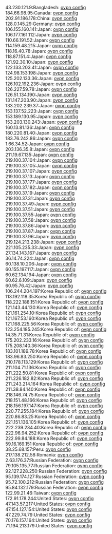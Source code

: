43.230.121.9:Bangladesh: [ovpn config](vpn/43_230_121_9.ovpn)  
184.66.98.95:Canada: [ovpn config](vpn/184_66_98_95.ovpn)  
202.91.186.178:China: [ovpn config](vpn/202_91_186_178.ovpn)  
128.0.145.29:Germany: [ovpn config](vpn/128_0_145_29.ovpn)  
106.155.160.141:Japan: [ovpn config](vpn/106_155_160_141.ovpn)  
106.177.161.112:Japan: [ovpn config](vpn/106_177_161_112.ovpn)  
110.66.191.52:Japan: [ovpn config](vpn/110_66_191_52.ovpn)  
114.159.48.215:Japan: [ovpn config](vpn/114_159_48_215.ovpn)  
118.16.40.78:Japan: [ovpn config](vpn/118_16_40_78.ovpn)  
118.87.151.4:Japan: [ovpn config](vpn/118_87_151_4.ovpn)  
121.92.30.10:Japan: [ovpn config](vpn/121_92_30_10.ovpn)  
122.133.203.41:Japan: [ovpn config](vpn/122_133_203_41.ovpn)  
124.98.153.198:Japan: [ovpn config](vpn/124_98_153_198.ovpn)  
125.202.133.36:Japan: [ovpn config](vpn/125_202_133_36.ovpn)  
126.102.192.236:Japan: [ovpn config](vpn/126_102_192_236.ovpn)  
126.227.59.78:Japan: [ovpn config](vpn/126_227_59_78.ovpn)  
126.51.134.190:Japan: [ovpn config](vpn/126_51_134_190.ovpn)  
131.147.203.90:Japan: [ovpn config](vpn/131_147_203_90.ovpn)  
133.202.239.37:Japan: [ovpn config](vpn/133_202_239_37.ovpn)  
153.137.52.223:Japan: [ovpn config](vpn/153_137_52_223.ovpn)  
153.189.130.95:Japan: [ovpn config](vpn/153_189_130_95.ovpn)  
153.203.130.243:Japan: [ovpn config](vpn/153_203_130_243.ovpn)  
160.13.81.136:Japan: [ovpn config](vpn/160_13_81_136.ovpn)  
180.220.81.40:Japan: [ovpn config](vpn/180_220_81_40.ovpn)  
183.76.242.86:Japan: [ovpn config](vpn/183_76_242_86.ovpn)  
1.66.34.52:Japan: [ovpn config](vpn/1_66_34_52.ovpn)  
203.136.35.8:Japan: [ovpn config](vpn/203_136_35_8.ovpn)  
211.19.67.135:Japan: [ovpn config](vpn/211_19_67_135.ovpn)  
219.100.37.104:Japan: [ovpn config](vpn/219_100_37_104.ovpn)  
219.100.37.105:Japan: [ovpn config](vpn/219_100_37_105.ovpn)  
219.100.37.107:Japan: [ovpn config](vpn/219_100_37_107.ovpn)  
219.100.37.13:Japan: [ovpn config](vpn/219_100_37_13.ovpn)  
219.100.37.177:Japan: [ovpn config](vpn/219_100_37_177.ovpn)  
219.100.37.182:Japan: [ovpn config](vpn/219_100_37_182.ovpn)  
219.100.37.19:Japan: [ovpn config](vpn/219_100_37_19.ovpn)  
219.100.37.31:Japan: [ovpn config](vpn/219_100_37_31.ovpn)  
219.100.37.49:Japan: [ovpn config](vpn/219_100_37_49.ovpn)  
219.100.37.51:Japan: [ovpn config](vpn/219_100_37_51.ovpn)  
219.100.37.55:Japan: [ovpn config](vpn/219_100_37_55.ovpn)  
219.100.37.58:Japan: [ovpn config](vpn/219_100_37_58.ovpn)  
219.100.37.86:Japan: [ovpn config](vpn/219_100_37_86.ovpn)  
219.100.37.87:Japan: [ovpn config](vpn/219_100_37_87.ovpn)  
219.100.37.96:Japan: [ovpn config](vpn/219_100_37_96.ovpn)  
219.124.213.238:Japan: [ovpn config](vpn/219_124_213_238.ovpn)  
221.105.235.33:Japan: [ovpn config](vpn/221_105_235_33.ovpn)  
27.134.143.167:Japan: [ovpn config](vpn/27_134_143_167.ovpn)  
36.14.74.224:Japan: [ovpn config](vpn/36_14_74_224.ovpn)  
60.138.10.206:Japan: [ovpn config](vpn/60_138_10_206.ovpn)  
60.155.197.117:Japan: [ovpn config](vpn/60_155_197_117.ovpn)  
60.62.134.194:Japan: [ovpn config](vpn/60_62_134_194.ovpn)  
60.62.6.109:Japan: [ovpn config](vpn/60_62_6_109.ovpn)  
60.95.76.42:Japan: [ovpn config](vpn/60_95_76_42.ovpn)  
106.244.204.197:Korea Republic of: [ovpn config](vpn/106_244_204_197.ovpn)  
113.192.118.35:Korea Republic of: [ovpn config](vpn/113_192_118_35.ovpn)  
118.222.188.151:Korea Republic of: [ovpn config](vpn/118_222_188_151.ovpn)  
121.143.44.130:Korea Republic of: [ovpn config](vpn/121_143_44_130.ovpn)  
121.161.254.10:Korea Republic of: [ovpn config](vpn/121_161_254_10.ovpn)  
121.167.53.160:Korea Republic of: [ovpn config](vpn/121_167_53_160.ovpn)  
121.168.225.56:Korea Republic of: [ovpn config](vpn/121_168_225_56.ovpn)  
123.254.185.245:Korea Republic of: [ovpn config](vpn/123_254_185_245.ovpn)  
14.35.71.31:Korea Republic of: [ovpn config](vpn/14_35_71_31.ovpn)  
175.202.233.16:Korea Republic of: [ovpn config](vpn/175_202_233_16.ovpn)  
175.208.140.36:Korea Republic of: [ovpn config](vpn/175_208_140_36.ovpn)  
183.101.189.78:Korea Republic of: [ovpn config](vpn/183_101_189_78.ovpn)  
183.96.83.250:Korea Republic of: [ovpn config](vpn/183_96_83_250.ovpn)  
210.178.113.129:Korea Republic of: [ovpn config](vpn/210_178_113_129.ovpn)  
211.104.71.136:Korea Republic of: [ovpn config](vpn/211_104_71_136.ovpn)  
211.222.50.81:Korea Republic of: [ovpn config](vpn/211_222_50_81.ovpn)  
211.226.182.82:Korea Republic of: [ovpn config](vpn/211_226_182_82.ovpn)  
211.243.214.164:Korea Republic of: [ovpn config](vpn/211_243_214_164.ovpn)  
211.38.84.140:Korea Republic of: [ovpn config](vpn/211_38_84_140.ovpn)  
218.146.74.75:Korea Republic of: [ovpn config](vpn/218_146_74_75.ovpn)  
218.151.48.166:Korea Republic of: [ovpn config](vpn/218_151_48_166.ovpn)  
218.156.197.147:Korea Republic of: [ovpn config](vpn/218_156_197_147.ovpn)  
220.77.255.184:Korea Republic of: [ovpn config](vpn/220_77_255_184.ovpn)  
220.86.83.25:Korea Republic of: [ovpn config](vpn/220_86_83_25.ovpn)  
221.151.136.105:Korea Republic of: [ovpn config](vpn/221_151_136_105.ovpn)  
222.239.234.40:Korea Republic of: [ovpn config](vpn/222_239_234_40.ovpn)  
222.96.94.252:Korea Republic of: [ovpn config](vpn/222_96_94_252.ovpn)  
222.99.84.188:Korea Republic of: [ovpn config](vpn/222_99_84_188.ovpn)  
59.16.169.151:Korea Republic of: [ovpn config](vpn/59_16_169_151.ovpn)  
38.25.68.157:Peru: [ovpn config](vpn/38_25_68_157.ovpn)  
217.138.212.58:Romania: [ovpn config](vpn/217_138_212_58.ovpn)  
2.63.176.37:Russian Federation: [ovpn config](vpn/2_63_176_37.ovpn)  
79.105.135.77:Russian Federation: [ovpn config](vpn/79_105_135_77.ovpn)  
92.127.228.250:Russian Federation: [ovpn config](vpn/92_127_228_250.ovpn)  
95.139.174.127:Russian Federation: [ovpn config](vpn/95_139_174_127.ovpn)  
95.72.100.212:Russian Federation: [ovpn config](vpn/95_72_100_212.ovpn)  
95.84.132.179:Russian Federation: [ovpn config](vpn/95_84_132_179.ovpn)  
122.99.21.46:Taiwan: [ovpn config](vpn/122_99_21_46.ovpn)  
172.91.178.244:United States: [ovpn config](vpn/172_91_178_244.ovpn)  
47.143.57.217:United States: [ovpn config](vpn/47_143_57_217.ovpn)  
47.154.127.154:United States: [ovpn config](vpn/47_154_127_154.ovpn)  
47.229.74.79:United States: [ovpn config](vpn/47_229_74_79.ovpn)  
70.176.157.164:United States: [ovpn config](vpn/70_176_157_164.ovpn)  
71.194.213.179:United States: [ovpn config](vpn/71_194_213_179.ovpn)  

